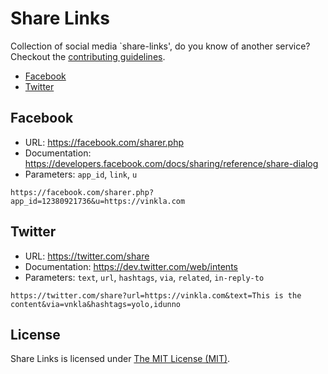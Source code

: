 # Share Links

Collection of social media `share-links', do you know of another service? Checkout the [contributing guidelines](CONTRIBUTING.md).

- [Facebook](#facebook)
- [Twitter](#twitter)

## Facebook
- URL: https://facebook.com/sharer.php
- Documentation: https://developers.facebook.com/docs/sharing/reference/share-dialog
- Parameters: `app_id`, `link`, `u`

```text
https://facebook.com/sharer.php?app_id=12380921736&u=https://vinkla.com
```

## Twitter

- URL: https://twitter.com/share
- Documentation: https://dev.twitter.com/web/intents
- Parameters: `text`, `url`, `hashtags`, `via`, `related`, `in-reply-to`

```text
https://twitter.com/share?url=https://vinkla.com&text=This is the content&via=vnkla&hashtags=yolo,idunno
```

## License

Share Links is licensed under [The MIT License (MIT)](LICENSE).
